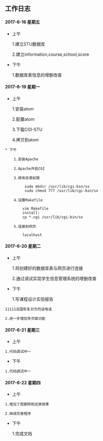 ## 工作日志

#### 2017-6-16  星期五
    
   * 上午
   
        1.建立STU数据库
	
        2.建立information,course,school,score
   
   * 下午
   
        1.数据库表信息的增删改查
	
   
    
    
    
    
#### 2017-6-19  星期一
    
   * 上午
   
        1.安装atom
	
        2.配置atom
	
        3.下载CGI-STU
	
        4.拷贝到atom
   
    
    * 下午
    
        1.安装Apache
	
        2.Apache开启CGI
	
        3.修改目录权限
	
        	 sudo mkdir /usr/lib/cgi-bin/sx
         	 sudo chmod 777 /usr/lib/cgi-bin/sx
	 
        4.设置Makefile
	
       	 	vim Makefile
       		install:	 
	       	cp *.cgi /usr/lib/cgi-bin/sx
		
        5.连接到网页
	
           	localhost
        
#### 2017-6-20  星期二
    
  * 上午
   
   	
	1.将创建好的数据库表与网页进行连接
	
	2.通过调试实现学生信息管理系统的增删改查
	
	
   * 下午
   
       
    	1.写课程设计实验报告
	
	
	11111法国恢复对方的话电话
	
	2.进一步增加多页面功能
	
	
	
	
	
#### 2017-6-21  星期三

	
   * 上午
   
   
   	1.代码调试中～
	
   * 下午
   
   	1.代码调试中～
	
#### 2017-6-22 星期四


   * 上午
   
   
   	1.增加了假删除和还原效果
	
	2.继续完善程序
	
	
   *  下午
    
    	1.完成文档
    
    
    
    

    
 

